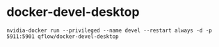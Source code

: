 # docker-devel-desktop
```
nvidia-docker run --privileged --name devel --restart always -d -p 5911:5901 qflow/docker-devel-desktop
```
